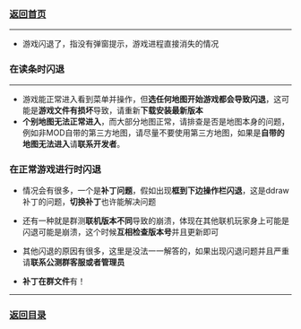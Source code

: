 ### [返回首页](./Home)

***
- 游戏闪退了，指没有弹窗提示，游戏进程直接消失的情况

### 在读条时闪退

***

- 游戏能正常进入看到菜单并操作，但**选任何地图开始游戏都会导致闪退**，这可能是**游戏文件有损坏**导致，请重新**下载安装最新版本**
- **个别地图无法正常进入**，而大部分地图正常，请排查是否是地图本身的问题，例如非MOD自带的第三方地图，请尽量不要使用第三方地图，如果是**自带的地图无法进入**请**联系开发者**。


### 在正常游戏进行时闪退

- 情况会有很多，一个是**补丁问题**，假如出现**框到下边操作栏闪退**，这是ddraw补丁的问题，**切换补丁**也许能解决问题

- 还有一种就是群测**联机版本不同**导致的崩溃，体现在其他联机玩家身上可能是闪退可能是崩溃，这个时候**互相检查版本号**并且更新即可

- 其他闪退的原因有很多，这里是没法一一解答的，如果出现闪退问题并且严重请**联系公测群客服或者管理员**

- **补丁在群文件**有！


***
### [返回目录](./常见问题指南)